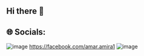 ## Hi there 👋

<!--
**omarAmira/omarAmira** is a ✨ _special_ ✨ repository because its `README.md` (this file) appears on your GitHub profile.

Here are some ideas to get you started:

- 🔭 I’m currently working on ...
- 🌱 I’m currently learning ...
- 👯 I’m looking to collaborate on ...
- 🤔 I’m looking for help with ...
- 💬 Ask me about ...
- 📫 How to reach me: ...
- 😄 Pronouns: ...
- ⚡ Fun fact: ...
-->
## 🌐 Socials:
![image](https://github.com/user-attachments/assets/554aeaea-3c53-4659-935c-8b4189035e94)
https://facebook.com/amar.amira1
![image](https://github.com/user-attachments/assets/954f0e0e-0026-4001-b6ee-13b0fd7f3744)


